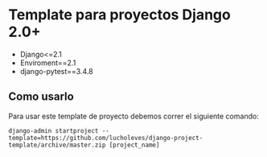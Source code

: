 # Template para proyectos Django 2.0+

* Django<=2.1
* Enviroment==2.1
* django-pytest==3.4.8

## Como usarlo

Para usar este template de proyecto debemos correr el siguiente comando:

```django-admin startproject --template=https://github.com/lucholeves/django-project-template/archive/master.zip [project_name]```

